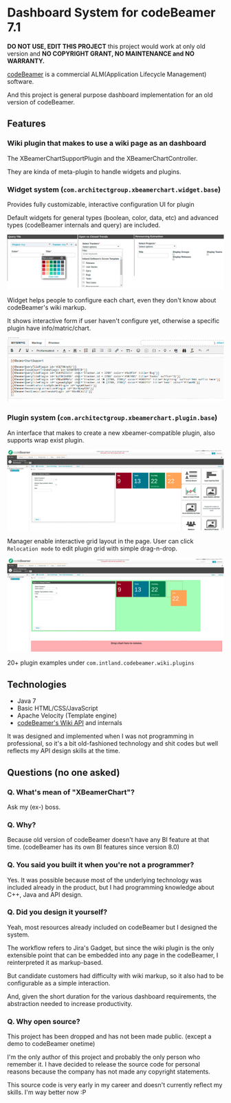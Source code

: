 # Dashboard System for codeBeamer 7.1

**DO NOT USE, EDIT THIS PROJECT** this project would work at only old version and **NO COPYRIGHT GRANT, NO MAINTENANCE and NO WARRANTY.**

[codeBeamer](https://codebeamer.com/cb/) is a commercial ALM(Application Lifecycle Management) software.

And this project is general purpose dashboard implementation for an old version of codeBeamer.

## Features

### Wiki plugin that makes to use a wiki page as an dashboard

The XBeamerChartSupportPlugin and the XBeamerChartController.

They are kinda of meta-plugin to handle widgets and plugins.

### Widget system (`com.architectgroup.xbeamerchart.widget.base`)

Provides fully customizable, interactive configuration UI for plugin

Default widgets for general types (boolean, color, data, etc) and advanced types (codeBeamer internals and query) are included.

![Widgets example](example-widgets.png)

Widget helps people to configure each chart, even they don't know about codeBeamer's wiki markup.

It shows interactive form if user haven't configure yet, otherwise a specific plugin have info/matric/chart.

![How widgets are converted to wiki markup](example-widgets-src.png)

### Plugin system (`com.architectgroup.xbeamerchart.plugin.base`)

An interface that makes to create a new xbeamer-compatible plugin, also supports wrap exist plugin.

![Plugins example](example-plugins.png)

Manager enable interactive grid layout in the page. User can click `Relocation mode` to edit plugin grid with simple drag-n-drop.

![Plugin reorder mode](example-plugins-reorder.png)

20+ plugin examples under `com.intland.codebeamer.wiki.plugins`

## Technologies

- Java 7
- Basic HTML/CSS/JavaScript
- Apache Velocity (Template engine)
- [codeBeamer's Wiki API](https://codebeamer.com/cb/wiki/566240) and internals

It was designed and implemented when I was not programming in professional, so it's a bit old-fashioned technology and shit codes but well reflects my API design skills at the time.

## Questions (no one asked)

### Q. What's mean of "XBeamerChart"?

Ask my (ex-) boss.

### Q. Why?

Because old version of codeBeamer doesn't have any BI feature at that time. (codeBeamer has its own BI features since version 8.0)

### Q. You said you built it when you're not a programmer?

Yes. It was possible because most of the underlying technology was included already in the product, but I had programming knowledge about C++, Java and API design.

### Q. Did you design it yourself?

Yeah, most resources already included on codeBeamer but I designed the system.

The workflow refers to Jira's Gadget, but since the wiki plugin is the only extensible point that can be embedded into any page in the codeBeamer, I reinterpreted it as markup-based.

But candidate customers had difficulty with wiki markup, so it also had to be configurable as a simple interaction.

And, given the short duration for the various dashboard requirements, the abstraction needed to increase productivity.

### Q. Why open source?

This project has been dropped and has not been made public. (except a demo to codeBeamer onetime)

I'm the only author of this project and probably the only person who remember it. I have decided to release the source code for personal reasons because the company has not made any copyright statements.

This source code is very early in my career and doesn't currently reflect my skills. I'm way better now :P
